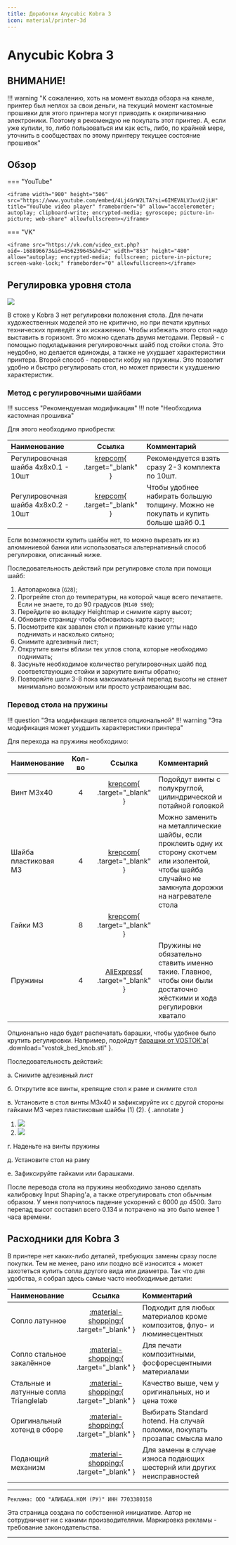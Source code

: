 ```yaml
---
title: Доработки Anycubic Kobra 3
icon: material/printer-3d
---
```


# Anycubic Kobra 3

## ВНИМАНИЕ!

!!! warning "К сожалению, хоть на момент выхода обзора на канале, принтер был неплох за свои деньги, на текущий момент кастомные прошивки для этого принтера могут приводить к окирпичиванию электроники. Поэтому я рекомендую не покупать этот принтер. А, если уже купили, то, либо пользоваться им как есть, либо, по крайней мере, уточнить в сообществах по этому принтеру текущее состояние прошивок"

## Обзор

=== "YouTube"

    <iframe width="900" height="506" src="https://www.youtube.com/embed/4Lj4GrW2LTA?si=6IMEVALVJuvU2jLH" title="YouTube video player" frameborder="0" allow="accelerometer; autoplay; clipboard-write; encrypted-media; gyroscope; picture-in-picture; web-share" allowfullscreen></iframe>

=== "VK"

    <iframe src="https://vk.com/video_ext.php?oid=-168896673&id=456239645&hd=2" width="853" height="480" allow="autoplay; encrypted-media; fullscreen; picture-in-picture; screen-wake-lock;" frameborder="0" allowfullscreen></iframe>


## Регулировка уровня стола

![](./pics/kobra3_bed_mesh.png)

В стоке у Kobra 3 нет регулировки положения стола. Для печати художественных моделей это не критично, но при печати крупных технических приведёт к их искажению. Чтобы избежать этого стол надо выставить в горизонт. Это можно сделать двумя методами. Первый - с помощью подкладывания регулировочных шайб под стойки стола. Это неудобно, но делается единожды, а также не ухудшает характеристики принтера. Второй способ - перевести кобру на пружины. Это позволит удобно и быстро регулировать стол, но может привести к ухудшению характеристик.

### Метод с регулировочными шайбами

!!! success "Рекомендуемая модификация"
!!! note "Необходима кастомная прошивка"

Для этого необходимо приобрести:

| Наименование | Ссылка | Комментарий |
|:------------ |:------:|:----------- |
| Регулировочная шайба 4x8x0.1 - 10шт | [krepcom](https://krepcom.ru/catalog/shayby/shayba_regulirovochnaya_4kh8kh0_1_mm_din_988.htm){ .target="_blank" } | Рекомендуется взять сразу 2-3 комплекта по 10шт. |
| Регулировочная шайба 4x8x0.2 - 10шт | [krepcom](https://krepcom.ru/catalog/shayby/shayba_regulirovochnaya_4kh8kh0_2_mm_din_988.htm){ .target="_blank" } | Чтобы удобнее набирать большую толщину. Можно не покупать и купить больше шайб 0.1 |

Если возможности купить шайбы нет, то можно вырезать их из алюминиевой банки или использоваться альтернативный способ регулировки, описанный ниже.

Последовательность действий при регулировке стола при помощи шайб:

1. Автопарковка (`G28`);
2. Прогрейте стол до температуры, на которой чаще всего печатаете. Если не знаете, то до 90 градусов (`M140 S90`);
3. Перейдите во вкладку Heightmap и снимите карту высот;
4. Обновите страницу чтобы обновилась карта высот;
5. Посмотрите как завален стол и прикиньте какие углы надо поднимать и насколько сильно;
6. Снимите адгезивный лист;
7. Открутите винты вблизи тех углов стола, которые необходимо поднимать;
8. Засуньте необходимое количество регулировочных шайб под соответствующие стойки и заркутите винты обратно;
9. Повторяйте шаги 3-8 пока максимальный перепад высоты не станет минимально возможным или просто устраивающим вас.

### Перевод стола на пружины

!!! question "Эта модификация является опциональной"
!!! warning "Эта модификация может ухудшить характеристики принтера"

Для перехода на пружины необходимо:

| Наименование | Кол-во | Ссылка | Комментарий |
|:------------ |:------:|:------:|:----------- |
| Винт М3х40 | 4 |[krepcom](https://krepcom.ru/catalog/vinty-razdel/bolt_vint_s_vnutrennim_shestigrannikom_i_tsilindricheskoy_golovkoy_din_912_3x40_nerzhaveyka_a4.htm){ .target="_blank" } | Подойдут винты с полукруглой, цилиндрической и потайной головкой |
| Шайба пластиковая М3 | 4 | [krepcom](https://krepcom.ru/catalog/shayby/shayba-uvelichennaya-m3-din-9021-plastikovaya.htm){ .target="_blank" } | Можно заменить на металлические шайбы, если проклеить одну их сторону скотчем или изолентой, чтобы шайба случайно не замкнула дорожки на нагревателе стола |
| Гайки М3 | 8 | [krepcom](https://krepcom.ru/catalog/gayki-razdel/gayka_m_3_sh_gr___nerjav__a2_1.htm){ .target="_blank" } | |
| Пружины  | 4 | [AliExpress](https://alli.pub/72rxjb?erid=2SDnjeLGh8f){ .target="_blank" } | Пружины не обязательно ставить именно такие. Главное, чтобы они были достаточно жёсткими и хода регулировки хватало |

Опционально надо будет распечатать барашки, чтобы удобнее было крутить регулировки. Например, подойдут [барашки от VOSTOK'а](./models/vostok_bed_knob.stl){ .download="vostok_bed_knob.stl" }.

Последовательность действий:

а. Снимите адгезивный лист

б. Открутите все винты, крепящие стол к раме и снимите стол

в. Установите в стол винты М3х40 и зафиксируйте их с другой стороны гайками М3 через пластиковые шайбы (1) (2).
{ .annotate }

1. ![](./pics/kobra3_screw_assembly_1.jpg)
2. ![](./pics/kobra3_screw_assembly_2.jpg)

г. Наденьте на винты пружины

д. Установите стол на раму

е. Зафиксируйте гайками или барашками.

После перевода стола на пружины необходимо заново сделать калибровку Input Shaping'а, а также отрегулировать стол обычным образом. У меня получилось падение ускорений с 6000 до 4500. Зато перепад высот составил всего 0.134 и потрачено на это было менее 1 часа времени.

## Расходники для Kobra 3

В принтере нет каких-либо деталей, требующих замены сразу после покупки. Тем не менее, рано или поздно всё износится + может захотеться купить сопла другого вида или диаметра. Так что для удобства, я собрал здесь самые часто необходимые детали:

| Наименование | Ссылка | Комментарий |
|:------------ |:------:|:----------- |
| Сопло латунное | [:material-shopping:](https://alli.pub/72ry62?erid=2SDnjdvaEYs){ .target="_blank" } | Подходит для любых материалов кроме композитов, флуо- и люминесцентных |
| Сопло стальное закалённое | [:material-shopping:](https://alli.pub/72ry6n?erid=2SDnjeEN5w1){ .target="_blank" } | Для печати композитными, фосфоресцентными материалами |
| Стальные и латунные сопла Trianglelab | [:material-shopping:](https://alli.pub/72s3d4?erid=2SDnjcoUAkB){ .target="_blank" } | Качество выше, чем у оригинальных, но и цена тоже |
| Оригинальный хотенд в сборе | [:material-shopping:](https://alli.pub/72ry6u?erid=2SDnjeThyU7){ .target="_blank" } | Выбирать Standard hotend. На случай поломки, покупать прозапас смысла мало |
| Подающий механизм | [:material-shopping:](https://alli.pub/72ry7m?erid=2SDnjenyp8b){ .target="_blank" } | Для замены в случае износа подающих шестернй или других неисправностей |

---

`Реклама: ООО "АЛИБАБА.КОМ (РУ)" ИНН 7703380158`

Эта страница создана по собственной инициативе. Автор не сотрудничает ни с какими производителями. Маркировка рекламы - требование законодательства.

---